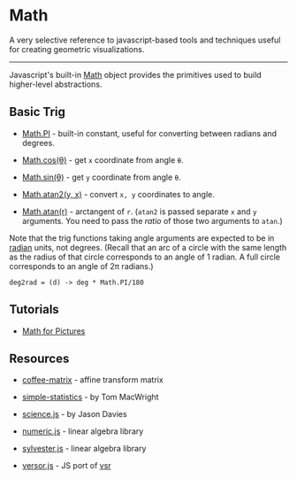 Math
====

A very selective reference to javascript-based tools and techniques useful for creating geometric visualizations.

--- 

Javascript's built-in [Math](https://developer.mozilla.org/en-US/docs/Web/JavaScript/Reference/Global_Objects/Math) object provides the primitives used to build higher-level abstractions.  


## Basic Trig

* [Math.PI](https://developer.mozilla.org/en-US/docs/Web/JavaScript/Reference/Global_Objects/Math/PI) - built-in constant, useful for converting between radians and degrees.

* [Math.cos(θ)](https://developer.mozilla.org/en-US/docs/Web/JavaScript/Reference/Global_Objects/Math/cos) - get `x` coordinate from angle `θ`.

* [Math.sin(θ)](https://developer.mozilla.org/en-US/docs/Web/JavaScript/Reference/Global_Objects/Math/sin) - get `y` coordinate from angle `θ`.

* [Math.atan2(y, x)](https://developer.mozilla.org/en-US/docs/Web/JavaScript/Reference/Global_Objects/Math/atan2) - convert `x, y` coordinates to angle.

* [Math.atan(r)](https://developer.mozilla.org/en-US/docs/Web/JavaScript/Reference/Global_Objects/Math/atan) - arctangent of `r`.  (`atan2` is passed separate `x` and `y` arguments. You need to pass the *ratio* of those two arguments to `atan`.)

Note that the trig functions taking angle arguments are expected to be in [radian](http://en.wikipedia.org/wiki/Radian) units, not degrees.  (Recall that an arc of a circle with the same length as the radius of that circle corresponds to an angle of 1 radian. A full circle corresponds to an angle of 2π radians.)

    deg2rad = (d) -> deg * Math.PI/180


## Tutorials

* [Math for Pictures](http://macwright.org/2013/03/05/math-for-pictures.html)


## Resources

* [coffee-matrix](https://github.com/yizzreel/coffee-matrix) - affine transform matrix 

* [simple-statistics](https://github.com/tmcw/simple-statistics) - by Tom MacWright

* [science.js](https://github.com/jasondavies/science.js/) - by Jason Davies

* [numeric.js](https://github.com/sloisel/numeric/) - linear algebra library

* [sylvester.js](https://github.com/jcoglan/sylvester) - linear algebra library

* [versor.js](https://github.com/weshoke/versor.js) - JS port of [vsr](https://github.com/wolftype/vsr)


